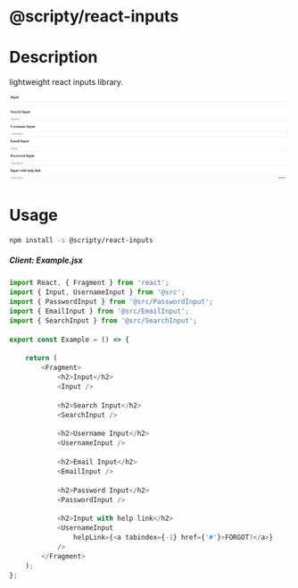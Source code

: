 # @scripty/react-inputs

# Description

lightweight react inputs library.

![alt text](https://raw.githubusercontent.com/scripty08/react-inputs/master/inputs.png "@scripty/react-buttons")

# Usage
```bash
npm install -s @scripty/react-inputs
```

##### Client: Example.jsx

```javascript
import React, { Fragment } from 'react';
import { Input, UsernameInput } from '@src';
import { PasswordInput } from '@src/PasswordInput';
import { EmailInput } from '@src/EmailInput';
import { SearchInput } from '@src/SearchInput';

export const Example = () => {

    return (
        <Fragment>
            <h2>Input</h2>
            <Input />

            <h2>Search Input</h2>
            <SearchInput />

            <h2>Username Input</h2>
            <UsernameInput />

            <h2>Email Input</h2>
            <EmailInput />

            <h2>Password Input</h2>
            <PasswordInput />

            <h2>Input with help link</h2>
            <UsernameInput
                helpLink={<a tabindex={-1} href={'#'}>FORGOT?</a>}
            />
        </Fragment>
    );
};
```
